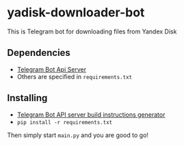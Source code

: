 # yadisk-downloader-bot
This is Telegram bot for downloading files from Yandex Disk

## Dependencies
- [Telegram Bot Api Server](https://github.com/tdlib/telegram-bot-api)
- Others are specified in `requirements.txt`

## Installing
- [Telegram Bot API server build instructions generator](https://tdlib.github.io/telegram-bot-api/build.html)
- `pip install -r requirements.txt`

Then simply start `main.py` and you are good to go!
